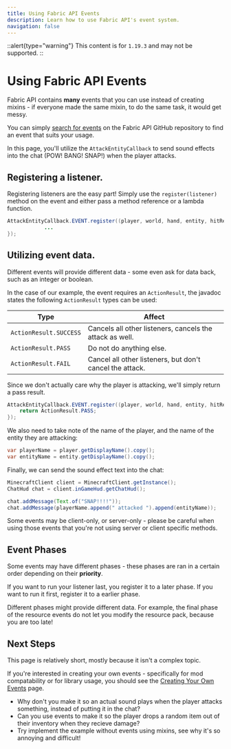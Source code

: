 ```yaml
---
title: Using Fabric API Events
description: Learn how to use Fabric API's event system.
navigation: false
---
```


::alert{type="warning"}
This content is for `1.19.3` and may not be supported.
::

# Using Fabric API Events

Fabric API contains **many** events that you can use instead of creating mixins - if everyone made the same mixin, to do the same task, it would get messy.

You can simply [search for events](https://github.com/search?q=repo%3AFabricMC%2Ffabric%20Events&type=code) on the Fabric API GitHub repository to find an event that suits your usage.

In this page, you'll utilize the `AttackEntityCallback` to send sound effects into the chat (POW! BANG! SNAP!) when the player attacks.

## Registering a listener.

Registering listeners are the easy part! Simply use the `register(listener)` method on the event and either pass a method reference or a lambda function.

```java
AttackEntityCallback.EVENT.register((player, world, hand, entity, hitResult) -> {
            ...
});
```

## Utilizing event data.

Different events will provide different data - some even ask for data back, such as an integer or boolean.

In the case of our example, the event requires an `ActionResult`, the javadoc states the following `ActionResult` types can be used:

|Type|Affect|
|----|---------------|
|`ActionResult.SUCCESS`|Cancels all other listeners, cancels the attack as well.|
|`ActionResult.PASS`|Do not do anything else.|
|`ActionResult.FAIL`|Cancel all other listeners, but don't cancel the attack.|

Since we don't actually care why the player is attacking, we'll simply return a pass result.

```java
AttackEntityCallback.EVENT.register((player, world, hand, entity, hitResult) -> {
    return ActionResult.PASS;
});
```

We also need to take note of the name of the player, and the name of the entity they are attacking:

```java
var playerName = player.getDisplayName().copy();
var entityName = entity.getDisplayName().copy();
```

Finally, we can send the sound effect text into the chat:

```java
MinecraftClient client = MinecraftClient.getInstance();
ChatHud chat = client.inGameHud.getChatHud();

chat.addMessage(Text.of("SNAP!!!!"));
chat.addMessage(playerName.append(" attacked ").append(entityName));
```

Some events may be client-only, or server-only - please be careful when using those events that you're not using server or client specific methods.

## Event Phases

Some events may have different phases - these phases are ran in a certain order depending on their **priority**.

If you want to run your listener last, you register it to a later phase. If you want to run it first, register it to a earlier phase.

Different phases might provide different data. For example, the final phase of the resource events do not let you modify the resource pack, because you are too late!

## Next Steps

This page is relatively short, mostly because it isn't a complex topic.

If you're interested in creating your own events - specifically for mod compatability or for library usage, you should see the [Creating Your Own Events](/events/creation) page.

- Why don't you make it so an actual sound plays when the player attacks something, instead of putting it in the chat?
- Can you use events to make it so the player drops a random item out of their inventory when they recieve damage?
- Try implement the example without events using mixins, see why it's so annoying and difficult!